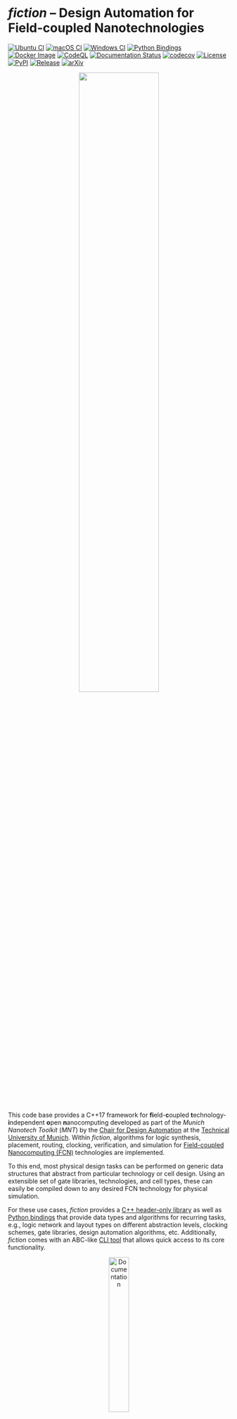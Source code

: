 # _fiction_ &ndash; Design Automation for Field-coupled Nanotechnologies

[![Ubuntu CI](https://img.shields.io/github/actions/workflow/status/cda-tum/fiction/ubuntu.yml?label=Ubuntu&logo=ubuntu&style=flat-square)](https://github.com/cda-tum/fiction/actions/workflows/ubuntu.yml)
[![macOS CI](https://img.shields.io/github/actions/workflow/status/cda-tum/fiction/macos.yml?label=macOS&logo=apple&style=flat-square)](https://github.com/cda-tum/fiction/actions/workflows/macos.yml)
[![Windows CI](https://img.shields.io/github/actions/workflow/status/cda-tum/fiction/windows.yml?label=Windows&logo=data:image/svg+xml;base64,PD94bWwgdmVyc2lvbj0iMS4wIiBlbmNvZGluZz0iVVRGLTgiPz4KPHN2ZyB2ZXJzaW9uPSIxLjEiIHZpZXdCb3g9IjAgMCAyMyAyMyIgeG1sbnM9Imh0dHA6Ly93d3cudzMub3JnLzIwMDAvc3ZnIj4KIDxwYXRoIGQ9Ik0xIDFoMTB2MTBIMXoiIGZpbGw9IiNmMzUzMjUiLz4KIDxwYXRoIGQ9Ik0xMiAxaDEwdjEwSDEyeiIgZmlsbD0iIzgxYmMwNiIvPgogPHBhdGggZD0iTTEgMTJoMTB2MTBIMXoiIGZpbGw9IiMwNWE2ZjAiLz4KIDxwYXRoIGQ9Ik0xMiAxMmgxMHYxMEgxMnoiIGZpbGw9IiNmZmJhMDgiLz4KPC9zdmc+Cg==&style=flat-square)](https://github.com/cda-tum/fiction/actions/workflows/windows.yml)
[![Python Bindings](https://img.shields.io/github/actions/workflow/status/cda-tum/fiction/python-bindings.yml?label=Bindings&logo=python&style=flat-square)](https://github.com/cda-tum/fiction/actions/workflows/python-bindings.yml)
[![Docker Image](https://img.shields.io/github/actions/workflow/status/cda-tum/fiction/docker-image.yml?label=Docker&logo=docker&style=flat-square)](https://github.com/cda-tum/fiction/actions/workflows/docker-image.yml)
[![CodeQL](https://img.shields.io/github/actions/workflow/status/cda-tum/fiction/codeql-analysis.yml?label=CodeQL&logo=github&style=flat-square)](https://github.com/cda-tum/fiction/actions/workflows/codeql-analysis.yml)
[![Documentation Status](https://img.shields.io/readthedocs/fiction?label=Docs&logo=readthedocs&style=flat-square)](https://fiction.readthedocs.io/)
[![codecov](https://img.shields.io/codecov/c/github/cda-tum/fiction?label=Coverage&logo=codecov&style=flat-square)](https://codecov.io/gh/cda-tum/fiction)
[![License](https://img.shields.io/github/license/cda-tum/fiction?label=License&style=flat-square)](https://github.com/cda-tum/fiction/blob/main/LICENSE.txt)
[![PyPI](https://img.shields.io/static/v1?label=PyPI&message=mnt.pyfiction&logo=pypi&color=informational&style=flat-square)](https://pypi.org/project/mnt.pyfiction/)
[![Release](https://img.shields.io/github/v/release/cda-tum/fiction?label=fiction&style=flat-square)](https://github.com/cda-tum/fiction/releases)
[![arXiv](https://img.shields.io/static/v1?label=arXiv&message=1905.02477&color=informational&style=flat-square)](https://arxiv.org/abs/1905.02477)

<p align="center">
  <picture>
    <source media="(prefers-color-scheme: dark)" srcset="https://raw.githubusercontent.com/cda-tum/fiction/main/docs/_static/mnt_light.svg" width="60%">
    <img src="https://raw.githubusercontent.com/cda-tum/fiction/main/docs/_static/mnt_dark.svg" width="60%">
  </picture>
</p>

This code base provides a C++17 framework for **fi**eld-**c**oupled **t**echnology-**i**ndependent **o**pen
**n**anocomputing developed as part of the _Munich Nanotech Toolkit_ (_MNT_) by the
[Chair for Design Automation](https://www.cda.cit.tum.de/) at the [Technical University of Munich](https://www.tum.de/).
Within _fiction_, algorithms for logic synthesis, placement, routing, clocking, verification, and simulation for
[Field-coupled Nanocomputing (FCN)](https://www.springer.com/de/book/9783662437216) technologies are implemented.

To this end, most physical design tasks can be performed on generic data structures that abstract from particular
technology or cell design. Using an extensible set of gate libraries, technologies, and cell types, these can easily
be compiled down to any desired FCN technology for physical simulation.

For these use cases, _fiction_ provides
a [C++ header-only library](https://fiction.readthedocs.io/en/latest/getting_started.html#using-fiction-as-a-header-only-library)
as well as [Python bindings](https://fiction.readthedocs.io/en/latest/getting_started.html#python-bindings)
that provide data types and algorithms for recurring tasks, e.g., logic network and layout types on different
abstraction levels, clocking schemes, gate libraries, design automation algorithms, etc. Additionally, _fiction_ comes
with an ABC-like
[CLI tool](https://fiction.readthedocs.io/en/latest/getting_started.html#using-fiction-as-a-stand-alone-cli-tool)
that allows quick access to its core functionality.

<p align="center">
  <a href="https://fiction.readthedocs.io/en/latest/">
  <img width=30% src="https://img.shields.io/badge/documentation-blue?style=for-the-badge&logo=read%20the%20docs" alt="Documentation" />
  </a>
</p>

If you have any questions, feel free to contact us via [nanotech.cda@xcit.tum.de](mailto:nanotech.cda@xcit.tum.de) or by
creating an [issue on GitHub](https://github.com/cda-tum/fiction/issues).

## 🚀 Getting Started

To help you get started with _fiction_, pick the interface that best fits your use case:

| Goal                                   | Recommended Path          | Section                              |
| -------------------------------------- | ------------------------- | ------------------------------------ |
| Try the tool immediately               | 🐳 Docker CLI image       | [CLI (Docker)](#-cli-docker)         |
| Full-featured local CLI build          | 💻 Native build           | [CLI (Source)](#-cli-source)         |
| Integrate into a C++ project           | 📚 Header-only library    | [C++ Library](#-c-library)           |
| Script / notebooks / rapid prototyping | 🐍 Python bindings (PyPI) | [Python Bindings](#-python-bindings) |

For a
full [getting started guide](https://fiction.readthedocs.io/en/latest/getting_started.html), [CLI command list](https://fiction.readthedocs.io/en/latest/cli.html),
or API reference, see the [documentation](https://fiction.readthedocs.io/en/latest/index.html).

### 🐳 CLI (Docker)

This is the fastest zero-install path. We release pre-built images of the latest CLI
on [Docker Hub](https://hub.docker.com/r/mawalter/fiction). Make sure you
have [Docker installed](https://docs.docker.com/get-docker/) on your local system.

Pull the latest image:

```bash
docker pull mawalter/fiction:latest
```

Run the interactive CLI session:

```bash
docker run --rm -it mawalter/fiction
```

Internally, the repository lives at `/app/fiction`.

### 💻 CLI (Source)

When you want to add your own algorithms or contribute to the project, you should build _fiction_ from source.

Clone the project with its submodules:

```bash
git clone --recursive https://github.com/cda-tum/fiction.git
cd fiction
```

Configure and build with CMake:

```bash
cmake -S . -B build
cmake --build build --parallel
```

Run the CLI:

```bash
build/cli/fiction
```

Here is an example of running _fiction_ to perform a full physical design flow on a QCA circuit layout that can
afterward be simulated in QCADesigner:

![CLI example](https://raw.githubusercontent.com/cda-tum/fiction/main/docs/_static/fiction_cli_example.gif)

### 📚 C++ Library

If you want to use _fiction_ as a dependency in your project, use its header-only library.

Add `fiction` as a subdirectory to your CMake project and link against `libfiction` (assuming your project is
called `fanfiction`):

```CMake
add_subdirectory(fiction)
target_link_libraries(fanfiction PRIVATE libfiction)
```

Then include what you need:

```c++
#include <fiction/layouts/cell_level_layout.hpp>
#include <fiction/layouts/clocking_scheme.hpp>
#include <fiction/technology/qca_one_library.hpp>
#include <fiction/io/write_qca_layout.hpp>
#include <fiction/...>
```

### 🐍 Python Bindings

Ideal for notebooks, exploratory scripts, and integration with Python tooling.

Install the library from PyPI:

```bash
pip install mnt.pyfiction
```

Import it in your script:

```python
from mnt import pyfiction
```

---

## 🧪 Supported Technologies

Physical design in _fiction_ can be performed technology-independently. Only if the resulting layouts are to be
physically simulated is a specific technology implementation required. To this end, _fiction_ supports various FCN
implementations together with gate libraries to compile gate-level layout abstractions down to the cell level.
Additionally, output formats for external physical simulator engines are also supported.

### Quantum-dot Cellular Automata (QCA)

<img src="https://raw.githubusercontent.com/cda-tum/fiction/main/docs/_static/qca_cells.png" alt="QCA cells" align="right" height="70"/>

Gate libraries:

- [QCA ONE](https://ieeexplore.ieee.org/document/7538997/)

File formats:

- `*.qca` for [QCADesigner](https://waluslab.ece.ubc.ca/qcadesigner/)
- `*.qll` for [MagCAD](https://topolinano.polito.it/) and [SCERPA](https://ieeexplore.ieee.org/document/8935211)
- `*.fqca` for [QCA-STACK](https://github.com/wlambooy/QCA-STACK)
- `*.svg` for visual representation

Many thanks to Frank Sill Torres for his support with the QCADesigner format, to Willem Lambooy for his support with the
QCA-STACK format, and to Sophia Kuhn for implementing the SVG writer!

### in-plane Nanomagnet Logic (iNML)

<img src="https://raw.githubusercontent.com/cda-tum/fiction/main/docs/_static/nml_cells.png" alt="iNML cells" align="right" height="70"/>

Gate libraries:

- [ToPoliNano](https://topolinano.polito.it/supported-technologies/)

File formats:

- `*.qcc` for [ToPoliNano](https://topolinano.polito.it/)
- `*.qll` for [ToPoliNano & MagCAD](https://topolinano.polito.it/)

Many thanks to Umberto Garlando, Fabrizio Riente, and Giuliana Beretta for their support!

### Silicon Dangling Bonds (SiDBs)

<img src="https://raw.githubusercontent.com/cda-tum/fiction/main/docs/_static/sidb_cells.png" alt="SiDB cells" align="right" height="70"/>

Gate libraries:

- [Bestagon](https://dl.acm.org/doi/10.1145/3489517.3530525)

File formats:

- `*.sqd` for [SiQAD](https://github.com/siqad/siqad)

Many thanks to Samuel Sze Hang Ng for his support!

## ⚙️ Implemented Design Automation Algorithms

The _fiction_ framework provides implementations of state-of-the-art design automation algorithms for FCN technologies.
These algorithms can be used in evaluation scripts to perform logic synthesis, physical design, layout verification, and
physical simulation.

### Logic Synthesis

For logic synthesis, _fiction_ utilizes [ABC](https://github.com/berkeley-abc/abc) and
the [mockturtle library](https://github.com/lsils/mockturtle) that
offer a multitude of logic network types and optimization algorithms. Logic synthesis can be performed in external tools
and resulting Verilog/AIGER/BLIF/... files can be parsed by _fiction_. Alternatively, since _mockturtle_ is included in
_fiction_, synthesis can be applied in the same evaluation script.

### Physical Design

For automatic FCN layout obtainment, _fiction_ provides algorithms that
receive [mockturtle logic networks](https://mockturtle.readthedocs.io/en/latest/implementations.html) as input
specification and output placed, routed, and clocked generic FCN circuits.

<img src="https://raw.githubusercontent.com/cda-tum/fiction/main/docs/_static/compare1.png" alt="QCA Layout" align="right" width="280"/>

Among these algorithms are

- SMT-based [exact placement and routing](https://ieeexplore.ieee.org/document/8342060)
- OGD-based [scalable placement and routing](https://dl.acm.org/citation.cfm?id=3287705)
- SAT-based [one-pass synthesis](https://ieeexplore.ieee.org/document/9371573)
- SAT-based [multi-path routing](https://dl.acm.org/doi/10.1145/3565478.3572539)
- Graph-oriented [layout design](https://www.cda.cit.tum.de/files/eda/2024_ieee_nano_a_star_is_born.pdf)

plus several path-finding algorithms that work on generic layouts:

- shortest path via the [A\* algorithm](https://ieeexplore.ieee.org/document/4082128)
- _k_ shortest paths via [Yen's algorithm](https://www.ams.org/journals/qam/1970-27-04/S0033-569X-1970-0253822-7/)

On top, there is a [hexagonalization algorithm](https://ieeexplore.ieee.org/document/10231278) to transform Cartesian
layouts suitable for QCA into hexagonal layouts suitable for SiDBs,
and multiple algorithms to optimize gate-level layouts post-placement:

- [post-layout optimization](https://dl.acm.org/doi/10.1145/3611315.3633247)
- [wiring reduction](https://www.cda.cit.tum.de/files/eda/2024_dac_wiring_reduction_for_field-coupled_nanotechnologies.pdf)

### Verification

Layout correctness can be [validated](https://fiction.readthedocs.io/en/latest/algorithms/algorithms.html#verification)
using

- [Design Rule Violation (DRV)](https://fiction.readthedocs.io/en/latest/algorithms/verification.html#design-rule-violations-drvs)
  checking
- SAT-based [formal verification](https://ieeexplore.ieee.org/document/9218641) (equivalence checking)

### Physical Simulation

<img src="https://raw.githubusercontent.com/cda-tum/fiction/main/docs/_static/sidb_simulation.png" alt="SiDB simulation result" align="right" width="270"/>

When a layout is compiled to the cell level via the application of a technology-dependent gate library, it can be
simulated using a physical model. Currently, the following simulation algorithms are implemented in _fiction_:

- Silicon Dangling Bonds (SiDBs)
  - Electrostatic Ground State Simulation
    - [_ClusterComplete_](https://fiction.readthedocs.io/en/latest/algorithms/sidb_simulation.html#_CPPv4I0EN7fiction15clustercompleteE22sidb_simulation_resultI3LytERK3LytRK22clustercomplete_paramsI4cellI3LytEE)
    - [_QuickExact_](https://dl.acm.org/doi/10.1109/ASP-DAC58780.2024.10473946)
    - [_QuickSim_](https://ieeexplore.ieee.org/document/10231266)
    - [Exhaustive _(ExGS)_](https://open.library.ubc.ca/soa/cIRcle/collections/ubctheses/24/items/1.0392909)
  - [Critical Temperature Simulation](https://ieeexplore.ieee.org/document/10231259)
  - [Operational Domain Computation](https://dl.acm.org/doi/10.1145/3611315.3633246)

## ⏰ Clocking Schemes

Regular clocking schemes have been proposed in the FCN literature and can be used as floor plans for physical
design. However, sometimes it makes sense to assign clock numbers on the fly. Therefore, _fiction_ supports both
[regular and irregular clocking schemes](https://fiction.readthedocs.io/en/latest/layouts/clocking_scheme.html)
with variable numbers of clock phases: for instance, QCA uses four phases, whereas iNML needs only three.

Built-in schemes are

|                                  [Columnar](https://ieeexplore.ieee.org/document/573740)                                  |                               [Row](https://ieeexplore.ieee.org/document/573740)                                |                                 [2DDWave](https://ieeexplore.ieee.org/document/1717097)                                 |
| :-----------------------------------------------------------------------------------------------------------------------: | :-------------------------------------------------------------------------------------------------------------: | :---------------------------------------------------------------------------------------------------------------------: |
| <img src="https://raw.githubusercontent.com/cda-tum/fiction/main/docs/_static/columnar.png" alt="Columnar" height="200"/> | <img src="https://raw.githubusercontent.com/cda-tum/fiction/main/docs/_static/row.png" alt="Row" height="200"/> | <img src="https://raw.githubusercontent.com/cda-tum/fiction/main/docs/_static/2ddwave.png" alt="2DDWave" height="200"/> |

|                               [USE](https://ieeexplore.ieee.org/document/7219390)                               |                    [RES](https://www.tandfonline.com/doi/abs/10.1080/21681724.2019.1570551)                     |                   [ESR](https://link.springer.com/content/pdf/10.1007/s10470-020-01760-4.pdf)                   |
| :-------------------------------------------------------------------------------------------------------------: | :-------------------------------------------------------------------------------------------------------------: | :-------------------------------------------------------------------------------------------------------------: |
| <img src="https://raw.githubusercontent.com/cda-tum/fiction/main/docs/_static/use.png" alt="USE" height="200"/> | <img src="https://raw.githubusercontent.com/cda-tum/fiction/main/docs/_static/res.png" alt="RES" height="200"/> | <img src="https://raw.githubusercontent.com/cda-tum/fiction/main/docs/_static/esr.png" alt="ESR" height="200"/> |

|                [CFE](https://ietresearch.onlinelibrary.wiley.com/doi/10.1049/iet-cds.2019.0096)                 |     [Ripple](https://scholarworks.rit.edu/cgi/viewcontent.cgi?referer=&httpsredir=1&article=8266&context=theses)      |                    [SRS](https://www.tandfonline.com/doi/abs/10.1080/21681724.2025.2453910)                     |
| :-------------------------------------------------------------------------------------------------------------: | :-------------------------------------------------------------------------------------------------------------------: | :-------------------------------------------------------------------------------------------------------------: |
| <img src="https://raw.githubusercontent.com/cda-tum/fiction/main/docs/_static/cfe.png" alt="CFE" height="200"/> | <img src="https://raw.githubusercontent.com/cda-tum/fiction/main/docs/_static/ripple.png" alt="Ripple" height="200"/> | <img src="https://raw.githubusercontent.com/cda-tum/fiction/main/docs/_static/srs.png" alt="SRS" height="200"/> |

|                                [BANCS](https://ieeexplore.ieee.org/document/8533251)                                |
| :-----------------------------------------------------------------------------------------------------------------: |
| <img src="https://raw.githubusercontent.com/cda-tum/fiction/main/docs/_static/bancs.png" alt="BANCS" height="300"/> |

plus the mentioned irregular open clocking that works via a clock map instead of a regular extrapolated cutout.

## ❎ Wire Crossings

<img src="https://raw.githubusercontent.com/cda-tum/fiction/main/docs/_static/cross.png" alt="Second layer crossing" align="left" width="200"/>

With many FCN technologies considered planar, wire crossings should be minimized if possible. However, there are some
options in QCA where, using a second layer, crossings over short distances and co-planar rotated cells become possible.
As both are just technical implementations of the same concept, _fiction_ supports crossings as wires in a second grid
layer in its data structures for all FCN technologies. They will also be represented as such in corresponding SVG and
QCADesigner output. However, note that it is to be interpreted as the concept of crossings and could also be realized
co-planar.

Wires are only allowed to cross other wires! Wires crossing gates is considered to lead to unstable signals.

## ⏳ Synchronization Elements

<img src="https://raw.githubusercontent.com/cda-tum/fiction/main/docs/_static/se.png" alt="Synchronization element" align="right" width="150"/>

A technology extension proposes to utilize the external clock signal generator in an unconventional way: by creating
further asymmetric clock signals with extended _Hold_ phases that are assigned to specific wire
tiles, [synchronization elements](https://ieeexplore.ieee.org/document/8626294) can be created that stall signals over
multiple clock cycles. These artificial latches are able to feed information to any other clock number, but their usage
reduces the overall throughput of the layout. In return, long wire detours for signal synchronization can be prevented.

## 💰 Cost Metrics

Designed layouts can be evaluated with regard to several cost functions. The following metrics are currently
implemented:

Gate-level layouts:

- Circuit dimension in tiles
- Number of gate tiles
- Number of wire tiles
- Number of wire crossings
- Number of [synchronization elements](#synchronization-elements)
- Critical path
- Throughput
- Bounding box
- Energy dissipation based on a [physical model](https://ieeexplore.ieee.org/document/8246526) (QCA only)

Cell-level layouts:

- Circuit dimension in cells
- Number of cells
- Bounding box
- Area usage in nm²

## 📊 Benchmark Library

To objectively evaluate and compare software and design automation
tools, [MNT Bench](https://www.cda.cit.tum.de/mntbench/) provides gate-level
layouts for various gate libraries and clocking schemes, generated using the latest physical design and
optimization algorithms, with _fiction_ offering the corresponding read and write utilities to generate gate-level
layouts from gate-level layout files (`.fgl`) and vice versa.

Additionally, the [benchmarks](https://github.com/cda-tum/fiction/tree/main/benchmarks) folder contains the function
descriptions of frequently used benchmark sets in Verilog format (`.v`) provided
by [MNT Bench](https://www.cda.cit.tum.de/mntbench/).

## 📜 Reference

Since _fiction_ is academic software, we would be thankful if you referred to it by citing the following publications:

```bibtex
@misc{fiction,
      author = {Walter, Marcel and Wille, Robert and Sill Torres, Frank and Gro{\ss}e, Daniel and Drechsler, Rolf},
      title = {{fiction: An Open Source Framework for the Design of Field-coupled Nanocomputing Circuits}},
      archivePrefix = {arXiv},
      eprint = {1905.02477},
      note = {arXiv:1905.02477},
      year = {2019},
      month = {May}
}
```

and

```bibtex
@inproceedings{mnt,
    author = {Walter, Marcel and Drewniok, Jan and Hofmann, Simon and Hien, Benjamin and Wille, Robert},
    title = {{The Munich Nanotech Toolkit (MNT)}},
    booktitle = {IEEE International Conference on Nanotechnology (IEEE NANO)},
    pages = {454--459},
    year = {2024}
}
```

Additionally, many algorithms implemented in _fiction_ have been published individually. For a full list of
publications, please refer to the [documentation](https://fiction.readthedocs.io/en/latest/publications.html).

## 🙏 Acknowledgements

The Munich Nanotech Toolkit has been supported by the Bavarian State Ministry for Science and Arts through the
Distinguished Professorship Program.

<p align="center">
<picture>
<source media="(prefers-color-scheme: dark)" srcset="https://raw.githubusercontent.com/munich-quantum-toolkit/.github/refs/heads/main/docs/_static/logo-tum-dark.svg" width="28%">
<img src="https://raw.githubusercontent.com/munich-quantum-toolkit/.github/refs/heads/main/docs/_static/logo-tum-light.svg" width="28%" alt="TUM Logo">
</picture>
&nbsp;&nbsp;&nbsp;&nbsp;&nbsp; <!-- Non-breaking spaces for spacing -->
<picture>
<img src="https://raw.githubusercontent.com/munich-quantum-toolkit/.github/refs/heads/main/docs/_static/logo-bavaria.svg" width="16%" alt="Coat of Arms of Bavaria">
</picture>
</p>

